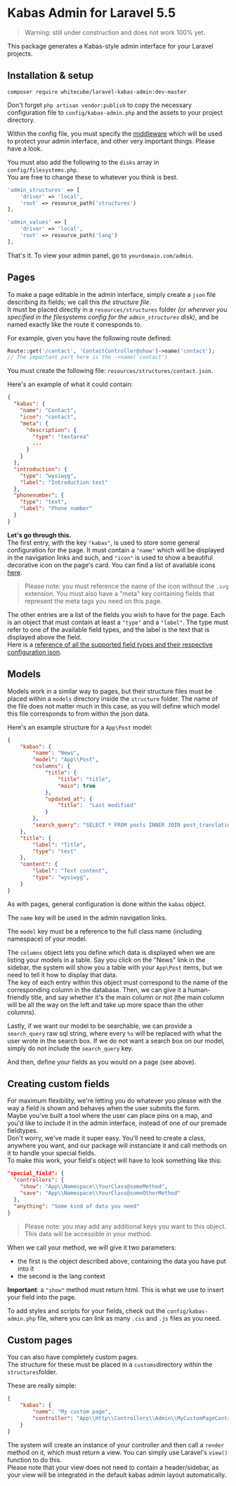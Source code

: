 # Kabas Admin for Laravel 5.5

> Warning: still under construction and does not work 100% yet.

This package generates a Kabas-style admin interface for your Laravel projects.

## Installation & setup
`composer require whitecube/laravel-kabas-admin:dev-master`

Don't forget `php artisan vendor:publish` to copy the necessary configuration file to `config/kabas-admin.php` and the assets to your project directory.

Within the config file, you must specify the [middleware](https://laravel.com/docs/5.5/middleware) which will be used to protect your admin interface, and other very important things. Please have a look.

You must also add the following to the `disks` array in `config/filesystems.php`.  
You are free to change these to whatever you think is best.
```php
'admin_structures' => [
    'driver' => 'local',
    'root' => resource_path('structures')
],

'admin_values' => [
    'driver' => 'local',
    'root' => resource_path('lang')
],
```

That's it. To view your admin panel, go to `yourdomain.com/admin`.

## Pages

To make a page editable in the admin interface, simply create a `json` file describing its fields; we call this _the structure file_.  
It must be placed directly in a `resources/structures` folder _(or wherever you specified in the filesystems config for the `admin_structures` disk)_, and be named exactly like the route it corresponds to.

For example, given you have the following route defined:
```php
Route::get('/contact', 'ContactController@show')->name('contact');
// The important part here is the ->name('contact')
```
You must create the following file:  `resources/structures/contact.json`.

Here's an example of what it could contain:
```json
{
  "kabas": {
    "name": "Contact",
    "icon": "contact",
    "meta": {
      "description": { 
        "type": "textarea"
        ...
      }
    }
  },
  "introduction": {
    "type": "wysiwyg",
    "label": "Introduction text"
  },
  "phonenumber": {
    "type": "text",
    "label": "Phone number"
  }
}
```

**Let's go through this.**  
The first entry, with the key `"kabas"`, is used to store some general configuration for the page. It must contain a `"name"` which will be displayed in the navigation links and such, and `"icon"` is used to show a beautiful decorative icon on the page's card. You can find a list of available icons [here](./icons.png).
> Please note: you must reference the name of the icon without the `.svg` extension.
You must also have a "meta" key containing fields that represent the meta tags you need on this page.

The other entries are a list of the fields you wish to have for the page. Each is an object that must contain at least a `"type"` and a `"label"`. The type must refer to one of the available field types, and the label is the text that is displayed above the field.  
Here is a [reference of all the supported field types and their respective configuration json](https://kabas.io/fieldtypes/).

## Models

Models work in a similar way to pages, but their structure files must be placed within a `models` directory inside the `structure` folder. The name of the file does not matter much in this case, as you will define which model this file corresponds to from within the json data.

Here's an example structure for a `App\Post` model:
```json
{
    "kabas": {
        "name": "News",
        "model": "App\\Post",
        "columns": {
            "title": {
                "title": "title",
                "main": true
            },
            "updated_at": {
                "title":  "Last modified"
            }
        },
        "search_query": "SELECT * FROM posts INNER JOIN post_translations ON posts.id = post_translations.post_id WHERE post_translations.title LIKE '%s'"
    },
    "title": {
        "label": "Title",
        "type": "text"
    },
    "content": {
        "label": "Text content",
        "type": "wysiwyg",
    }
}
```

As with pages, general configuration is done within the `kabas` object.

The `name` key will be used in the admin navigation links. 

The `model` key must be a reference to the full class name (including namespace) of your model.  

The `columns` object lets you define which data is displayed when we are listing your models in a table. Say you click on the "News" link in the sidebar, the system will show you a table with your `App\Post` items, but we need to tell it how to display that data.  
The key of each entry within this object must correspond to the name of the corresponding column in the database. Then, we can give it a human-friendly title, and say whether it's the main column or not (the main column will be all the way on the left and take up more space than the other columns).

Lastly, if we want our model to be searchable, we can provide a `search_query` raw sql string, where every `%s` will be replaced with what the user wrote in the search box.
If we do not want a search box on our model, simply do not include the `search_query` key.

And then, define your fields as you would on a page (see above).

## Creating custom fields

For maximum flexibility, we're letting you do whatever you please with the way a field is shown and behaves when the user submits the form.  
Maybe you've built a tool where the user can place pins on a map, and you'd like to include it in the admin interface, instead of one of our premade fieldtypes.  
Don't worry, we've made it super easy. You'll need to create a class, anywhere you want, and our package will instanciate it and call methods on it to handle your special fields.  
To make this work, your field's object will have to look something like this:

```json
"special_field": {
  "controllers": {
    "show": "App\\Namespace\\YourClass@someMethod",
    "save": "App\\Namespace\\YourClass@someOtherMethod"
  },
  "anything": "Some kind of data you need"
}
```
> Please note: you may add any additional keys you want to this object. This data will be accessible in your method.

When we call your method, we will give it two parameters: 
- the first is the object described above, containing the data you have put into it
- the second is the lang context

**Important**: a `"show"` method must return html. This is what we use to insert your field into the page.

To add styles and scripts for your fields, check out the `config/kabas-admin.php` file, where you can link as many `.css` and `.js` files as you need.

## Custom pages
You can also have completely custom pages.  
The structure for these must be placed in a `customs`directory within the `structures`folder.

These are really simple:
```json
{
    "kabas": {
        "name": "My custom page",
        "controller": "App\\Http\\Controllers\\Admin\\MyCustomPageController"
    }
}
```

The system will create an instance of your controller and then call a `render` method on it, which must return a view. You can simply use Laravel's `view()` function to do this.  
Please note that your view does not need to contain a header/sidebar, as your view will be integrated in the default kabas admin layout automatically.